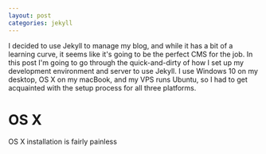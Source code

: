 ```yaml
---
layout: post
categories: jekyll
---
```

I decided to use Jekyll to manage my blog, and while it has a bit of a learning curve, it seems like it's going to be the perfect CMS for the job. In this post I'm going to go through the quick-and-dirty of how I set up my development environment and server to use Jekyll. I use Windows 10 on my desktop, OS X on my macBook, and my VPS runs Ubuntu, so I had to get acquainted with the setup process for all three platforms.

# OS X

OS X installation is fairly painless
